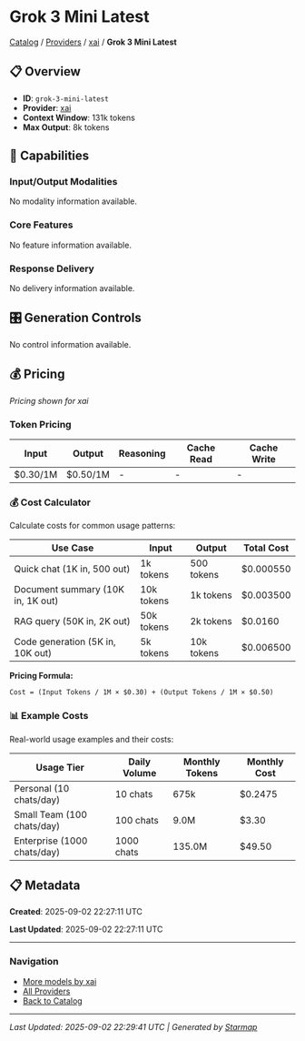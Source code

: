 # Grok 3 Mini Latest
  
[Catalog](../../../..) / [Providers](../../..) / [xai](../..) / **Grok 3 Mini Latest**


## 📋 Overview
  
- **ID**: `grok-3-mini-latest`
- **Provider**: [xai](../)
- **Context Window**: 131k tokens
- **Max Output**: 8k tokens
  
## 🎯 Capabilities
  
### Input/Output Modalities
  
No modality information available.
  
### Core Features
  
No feature information available.
  
### Response Delivery
  
No delivery information available.
  
## 🎛️ Generation Controls
  
No control information available.
  
## 💰 Pricing
  
*Pricing shown for xai*
  
  
### Token Pricing
  
| Input | Output | Reasoning | Cache Read | Cache Write |
|---------|---------|---------|---------|---------|
| $0.30/1M | $0.50/1M | - | - | - |

  
### 💰 Cost Calculator
  
Calculate costs for common usage patterns:
  
  
| Use Case | Input | Output | Total Cost |
|---------|---------|---------|---------|
| Quick chat (1K in, 500 out) | 1k tokens | 500 tokens | $0.000550 |
| Document summary (10K in, 1K out) | 10k tokens | 1k tokens | $0.003500 |
| RAG query (50K in, 2K out) | 50k tokens | 2k tokens | $0.0160 |
| Code generation (5K in, 10K out) | 5k tokens | 10k tokens | $0.006500 |

  
**Pricing Formula:**
  
```
Cost = (Input Tokens / 1M × $0.30) + (Output Tokens / 1M × $0.50)
```
  
### 📊 Example Costs
  
Real-world usage examples and their costs:
  
  
| Usage Tier | Daily Volume | Monthly Tokens | Monthly Cost |
|---------|---------|---------|---------|
| Personal (10 chats/day) | 10 chats | 675k | $0.2475 |
| Small Team (100 chats/day) | 100 chats | 9.0M | $3.30 |
| Enterprise (1000 chats/day) | 1000 chats | 135.0M | $49.50 |

  
## 📋 Metadata
  
**Created**: 2025-09-02 22:27:11 UTC
  
**Last Updated**: 2025-09-02 22:27:11 UTC
  
  
---
  
  
### Navigation

- [More models by xai](../)
- [All Providers](../../../../providers)
- [Back to Catalog](../../../..)


---
_Last Updated: 2025-09-02 22:29:41 UTC | Generated by [Starmap](https://github.com/agentstation/starmap)_
